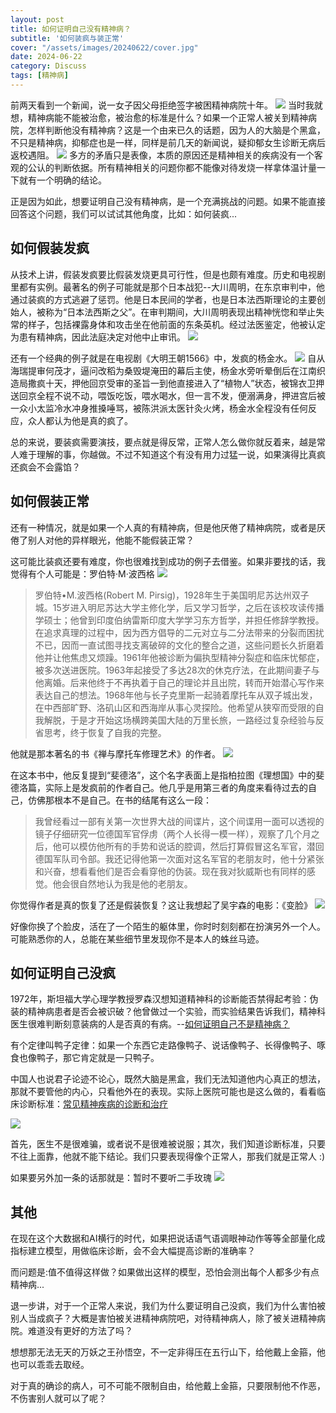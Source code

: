 ```yaml
---
layout: post
title: 如何证明自己没有精神病？
subtitle: '如何装疯与装正常'
cover: "/assets/images/20240622/cover.jpg"
date: 2024-06-22
category: Discuss
tags: [精神病]
---
```

前两天看到一个新闻，说一女子因父母拒绝签字被困精神病院十年。
![](/assets/images/20240622/p1.jpg)
当时我就想，精神病能不能被治愈，被治愈的标准是什么？如果一个正常人被关到精神病院，怎样判断他没有精神病？这是一个由来已久的话题，因为人的大脑是个黑盒，不只是精神病，抑郁症也是一样，同样是前几天的新闻说，疑抑郁女生诊断无病后返校遇阻。
![](/assets/images/20240622/p2.jpg)
多方的矛盾只是表像，本质的原因还是精神相关的疾病没有一个客观的公认的判断依据。所有精神相关的问题你都不能像对待发烧一样拿体温计量一下就有一个明确的结论。

正是因为如此，想要证明自己没有精神病，是一个充满挑战的问题。如果不能直接回答这个问题，我们可以试试其他角度，比如：如何装疯...

## 如何假装发疯 ##

从技术上讲，假装发疯要比假装发烧更具可行性，但是也颇有难度。历史和电视剧里都有实例。最著名的例子可能就是那个日本战犯--大川周明，在东京审判中，他通过装疯的方式逃避了惩罚。他是日本民间的学者，也是日本法西斯理论的主要创始人，被称为“日本法西斯之父”。在审判期间，大川周明表现出精神恍惚和举止失常的样子，包括裸露身体和攻击坐在他前面的东条英机。经过法医鉴定，他被认定为患有精神病，因此法庭决定对他中止审讯。
![](/assets/images/20240622/p3.jpg)

还有一个经典的例子就是在电视剧《大明王朝1566》中，发疯的杨金水。
![](/assets/images/20240622/p4.jpeg)
自从海瑞提审何茂才，逼问改稻为桑毁堤淹田的幕后主使，杨金水旁听晕倒后在江南织造局撒疯十天，押他回京受审的圣旨一到他直接进入了“植物人”状态，被锦衣卫押送回京全程不说不动，喂饭吃饭，喂水喝水，但一言不发，便溺满身，押进宫后被一众小太监冷水冲身推搡唾骂，被陈洪派太医针灸火烤，杨金水全程没有任何反应，众人都认为他是真的疯了。

总的来说，要装疯需要演技，要点就是得反常，正常人怎么做你就反着来，越是常人难于理解的事，你越做。不过不知道这个有没有用力过猛一说，如果演得比真疯还疯会不会露馅？

## 如何假装正常 ##

还有一种情况，就是如果一个人真的有精神病，但是他厌倦了精神病院，或者是厌倦了别人对他的异样眼光，他能不能假装正常？

这可能比装疯还要有难度，你也很难找到成功的例子去借鉴。如果非要找的话，我觉得有个人可能是：罗伯特·M·波西格
![](/assets/images/20240622/p5.jpg)

>罗伯特•M.波西格(Robert M. Pirsig)，1928年生于美国明尼苏达州双子城。15岁进入明尼苏达大学主修化学，后又学习哲学，之后在该校攻读传播学硕士；他曾到印度伯纳雷斯印度大学学习东方哲学，并担任修辞学教授。在追求真理的过程中，因为西方倡导的二元对立与二分法带来的分裂而困扰不已，因而一直试图寻找支离破碎的文化的整合之道，这些问题长久折磨着他并让他焦虑又烦躁。1961年他被诊断为偏执型精神分裂症和临床忧郁症，被多次送进医院。1963年起接受了多达28次的休克疗法，在此期间妻子与他离婚。后来他终于不再执着于自己的理论并且出院，转而开始潜心写作来表达自己的想法。1968年他与长子克里斯一起骑着摩托车从双子城出发，在中西部旷野、洛矶山区和西海岸从事心灵探险。他希望从狭窄而受限的自我解脱，于是才开始这场横跨美国大陆的万里长旅，一路经过复杂经验与反省思考，终于恢复了自我的完整。

他就是那本著名的书《禅与摩托车修理艺术》的作者。
![](/assets/images/20240622/p6.jpg)

在这本书中，他反复提到“斐德洛”，这个名字表面上是指柏拉图《理想国》中的斐德洛篇，实际上是发疯前的作者自己。他几乎是用第三者的角度来看待过去的自己，仿佛那根本不是自己。在书的结尾有这么一段：
>我曾经看过一部有关第一次世界大战的间谍片，这个间谍用一面可以透视的镜子仔细研究一位德国军官俘虏（两个人长得一模一样），观察了几个月之后，他可以模仿他所有的手势和说话的腔调，然后打算假冒这名军官，潜回德国军队司令部。我还记得他第一次面对这名军官的老朋友时，他十分紧张和兴奋，想看看他们是否会看穿他的伪装。现在我对狄威斯也有同样的感觉。他会很自然地认为我是他的老朋友。

你觉得作者是真的恢复了还是假装恢复？这让我想起了吴宇森的电影：《变脸》
![](/assets/images/20240622/p7.jpg)

好像你换了个脸皮，活在了一个陌生的躯体里，你时时刻刻都在扮演另外一个人。可能熟悉你的人，总能在某些细节里发现你不是本人的蛛丝马迹。

## 如何证明自己没疯 ##

1972年，斯坦福大学心理学教授罗森汉想知道精神科的诊断能否禁得起考验：伪装的精神病患者是否会被识破？他曾做过一个实验，而实验结果告诉我们，精神科医生很难判断刻意装病的人是否真的有病。--[如何证明自己不是精神病？](https://dxy.com/article/3120)

有个定律叫鸭子定律：如果一个东西它走路像鸭子、说话像鸭子、长得像鸭子、啄食也像鸭子，那它肯定就是一只鸭子。

中国人也说君子论迹不论心，既然大脑是黑盒，我们无法知道他内心真正的想法，那就不要管他的内心，只看他外在的表现。实际上医院可能也是这么做的，看看临床诊断标准：[常见精神疾病的诊断和治疗](https://xyy.qlu.edu.cn/2021/0316/c3682a163771/page.htm)

![](/assets/images/20240622/p8.jpg)

首先，医生不是很难骗，或者说不是很难被说服；其次，我们知道诊断标准，只要不往上面靠，他就不能下结论。我们只要表现得像个正常人，那我们就是正常人 :)

如果要另外加一条的话那就是：暂时不要听二手玫瑰
![](/assets/images/20240622/p9.jpg)


## 其他 ##
在现在这个大数据和AI横行的时代，如果把说话语气语调眼神动作等等全部量化成指标建立模型，用做临床诊断，会不会大幅提高诊断的准确率？

而问题是:值不值得这样做？如果做出这样的模型，恐怕会测出每个人都多少有点精神病...

退一步讲，对于一个正常人来说，我们为什么要证明自己没疯，我们为什么害怕被别人当成疯子？大概是害怕被关进精神病院吧，对待精神病人，除了被关进精神病院。难道没有更好的方法了吗？

想想那无法无天的万妖之王孙悟空，不一定非得压在五行山下，给他戴上金箍，他也可以乖乖去取经。

对于真的确诊的病人，可不可能不限制自由，给他戴上金箍，只要限制他不作恶，不伤害别人就可以了呢？
